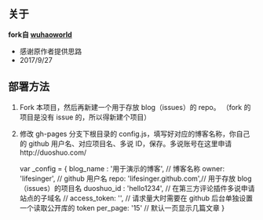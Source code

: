 ## 关于

**fork自 [wuhaoworld](https://github.com/wuhaoworld)**
- 感谢原作者提供思路
- 2017/9/27

## 部署方法

 1. Fork 本项目，然后再新建一个用于存放 blog（issues）的 repo。 （fork 的项目是没有 issue 的，所以得新建个项目）
 2. 修改 gh-pages 分支下根目录的 config.js，填写好对应的博客名称，你自己的 github 用户名、对应项目名、多说 ID，保存。多说账号在这里申请http://duoshuo.com/


      var _config = {
          blog_name : '用于演示的博客',  // 博客名称
          owner: 'lifesinger',          // github 用户名
          repo: 'lifesinger.github.com',// 用于存放 blog（issues）的项目名
          duoshuo_id : 'hello1234',     // 在第三方评论插件多说申请站点的子域名
          // access_token: '',          // 请求量大时需要在 github 后台单独设置一个读取公开库的 token
          per_page: '15'                // 默认一页显示几篇文章
      }
